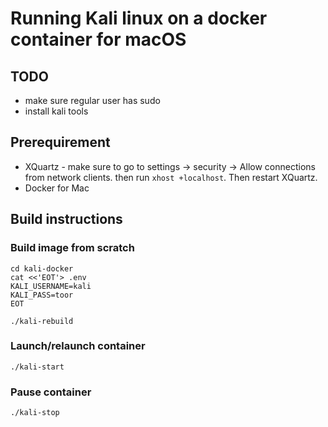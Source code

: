 # Running Kali linux on a docker container for macOS

## TODO
- make sure regular user has sudo
- install kali tools


## Prerequirement 
- XQuartz - make sure to go to settings -> security -> Allow connections from network clients. then run `xhost +localhost`. Then restart XQuartz.
- Docker for Mac

## Build instructions
### Build image from scratch

```
cd kali-docker
cat <<'EOT'> .env
KALI_USERNAME=kali
KALI_PASS=toor
EOT

./kali-rebuild
```

### Launch/relaunch container
`./kali-start`

### Pause container
`./kali-stop`
